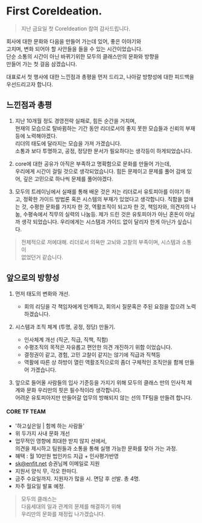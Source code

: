 # First CoreIdeation. 

> 지난 금요일 첫 CoreIdeation 참여 감사드립니다. 

회사에 대한 문화와 다음을 만들어 가는데 있어, 좋은 이야기와    
고치며, 변화 되어야 할 사안들을 들을 수 있는 시간이었습니다.   
단순 소통의 시간이 아닌 바뀌기위한 모두의 클래스만의 문화와 방향을    
만들어 가는 첫 걸음 삼겠습니다.     

대표로서 첫 행사에 대한 느낀점과 총평을 먼저 드리고, 
나아갈 방향성에 대한 피드백을 우선드리고자 합니다. 

## 느낀점과 총평
1. 지난 10개월 정도 경영전략 실패로, 힘든 순간을 거치며,   
현재의 모습으로 탈바뀜하는 기간 동안
리더로서의 좋지 못한 모습들과 신뢰의 부재등에 노력해야겠다.  
리더의 태도에 달라지는 모습을 가져 가겠습니다.  
소통과 보다 투명하고, 공정, 정당한 문서가 필요하다는 생각등이 하게되었습니다.

2. core에 대한 공유가 아직은 부족하고 명확함으로 문화를 만들어 가는데,   
우리에게 시간이 걸릴 것으로 생각되었습니다. 힘든 문제이고 문제를 풀어 감에 있어, 
깊은 고민으로 하나씩 문제를 풀어야겠다. 

3. 모두의 트레이닝에서 실패를 통해 배운 것은 저는 리더로서 유토피아를 이야기
하고, 정확한 가이드 방법론 혹은 시스템의 부재가 있었다고 생각합니다. 
직함을 없애는 것, 수평한 문화를 가지자 한 것, 역활조직이 되고자 한 것, 
책임자와, 의견자의 나눔, 수평속에서 직무의 실력의 나눔등. 제가 드린 것은 
유토피아가 아닌 혼돈이 아닐까 생각 되었습니다. 
우리에게는 시스템과 가이드 없이 달리자 한게 아닌가 싶습니다. 

> 전체적으로 저에대해. 리더로서 의욕만 고뇌와 고찰의 부족이며, 시스템과 소통이   
없었던거 같습니다. 

## 앞으로의 방향성
1. 먼저 태도의 변화와 개선.    
   - 회의 리딩을 각 책임자에게 인계하고, 회의시 질문혹은 주된 요점을 잡으려 노력하겠습니다.

2. 시스템과 조직 체계 (투명, 공정, 정당) 만들기. 
   - 인사체계 개선 (직군, 직급, 직책, 직함)
   - 수평조직의 목적은 자유롭고 편안한 의견 개진하기 위함 이었습니다. 
   - 결정권이 같고, 경험, 고민 고찰이 같지는 않기에 직급과 직책등
   - 역활에 따른 상 하방이 열린 역활조직으로의 좀더 구체적인 조직안을 함께 만들어 가겠습니다.

3. 앞으로 들어올 사람들의 입사 기준등을 가지기 위해
모두의 클래스 만의 인사적 체계와 문화 우리만의 핏은 필수적이라 생각합니다.    
어려운 유토피아지만 만들어갈 업무의 방해되지 않는 선의 TF팀을 만들려 합니다. 

#### CORE TF TEAM
   - '하고싶은일 | 함께 하는 사람들'
   - 위 두가지 사내 문화 개선 
   - 업무적인 영향에 최대한 받지 않지 선에서,    
의견을 제시하고 팀원들과 소통을 통해 실행 가능한 문화를 찾아 가는 과정. 
   - 햬택 : 월 10만원 법인카드 지급 + 인사평가반영
   - sk@enfit.net  승권님께 이메일로 지원 
   - 지원서 양식 무, 각오 한마디. 
   - 금주 수요일까지. 지원자가 많을 시. 면담 후 선발. 총 4명. 
   - 차주 월요일 발표 예정. 

> 모두의 클래스는   
 다음세대의 일과 관계의 문제를 해결하기 위해    
우리만의 문화를 재정립 나가겠습니다. 
